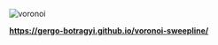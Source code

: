 ![voronoi](https://github.com/gergo-botragyi/voronoi-sweepline/assets/71039555/56beb3b2-bb35-4f22-8130-d5c61aad1041)

**https://gergo-botragyi.github.io/voronoi-sweepline/**
